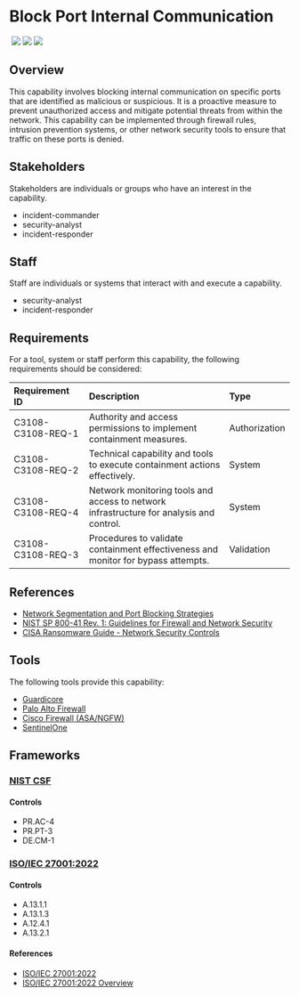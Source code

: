 # Block Port Internal Communication
&nbsp;![](https://img.shields.io/badge/ID-C3108-blue)&nbsp;![](https://img.shields.io/badge/Phase-Containment_%28P0003%29-blue)&nbsp;![](https://img.shields.io/badge/Category-Network-blue)
## Overview
This capability involves blocking internal communication on specific ports that are identified as malicious or suspicious. It is a proactive measure to prevent unauthorized access and mitigate potential threats from within the network. This capability can be implemented through firewall rules, intrusion prevention systems, or other network security tools to ensure that traffic on these ports is denied.

## Stakeholders
Stakeholders are individuals or groups who have an interest in the capability.

- incident-commander
- security-analyst
- incident-responder

## Staff
Staff are individuals or systems that interact with and execute a capability.

- security-analyst
- incident-responder

## Requirements
For a tool, system or staff perform this capability, the following requirements should be considered:

| Requirement ID | Description | Type |
| :--- | :--- | :--- |
| C3108-C3108-REQ-1 | Authority and access permissions to implement containment measures. | Authorization|
| C3108-C3108-REQ-2 | Technical capability and tools to execute containment actions effectively. | System|
| C3108-C3108-REQ-4 | Network monitoring tools and access to network infrastructure for analysis and control. | System|
| C3108-C3108-REQ-3 | Procedures to validate containment effectiveness and monitor for bypass attempts. | Validation|

## References

- [Network Segmentation and Port Blocking Strategies](https://www.sans.org/white-papers/33649/)
- [NIST SP 800-41 Rev. 1: Guidelines for Firewall and Network Security](https://csrc.nist.gov/publications/detail/sp/800-41/rev-1/final)
- [CISA Ransomware Guide - Network Security Controls](https://www.cisa.gov/sites/default/files/publications/CISA_MS-ISAC_Ransomware%20Guide_S508C.pdf)
## Tools
The following tools provide this capability:

- [Guardicore](../tool/guardicore/C3108.md)
- [Palo Alto Firewall](../tool/palo-alto-fw/C3108.md)
- [Cisco Firewall (ASA/NGFW)](../tool/cisco-fw/C3108.md)
- [SentinelOne](../tool/sentinelone/C3108.md)

## Frameworks
### [NIST CSF](../frameworks/F0003.md)

#### Controls

- PR.AC-4 
- PR.PT-3 
- DE.CM-1 

### [ISO/IEC 27001:2022](../frameworks/F0002.md)

#### Controls

- A.13.1.1 
- A.13.1.3 
- A.12.4.1 
- A.13.2.1 

#### References

- [ISO/IEC 27001:2022](https://www.iso.org/standard/82875.html)
- [ISO/IEC 27001:2022 Overview](https://www.iso.org/isoiec-27001-information-security.html)